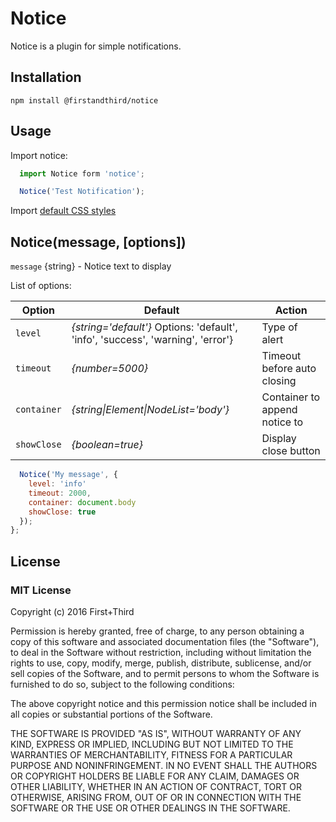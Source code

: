 # Notice

Notice is a plugin for simple notifications.

## Installation

`npm install @firstandthird/notice`

## Usage

Import notice:

```javascript
  import Notice form 'notice';

  Notice('Test Notification');
```

Import [default CSS styles](styles.css)

## Notice(message, [options])

`message` {string} - Notice text to display

List of options:

| Option      | Default                                                                         | Action                        |
|-------------|---------------------------------------------------------------------------------|-------------------------------|
| `level`     | _{string='default'}_ Options: 'default', 'info', 'success', 'warning', 'error'} | Type of alert                 |
| `timeout`   | _{number=5000}_                                                                 | Timeout before auto closing   |
| `container` | _{string&#124;Element&#124;NodeList='body'}_                                              | Container to append notice to |
| `showClose` | _{boolean=true}_                                                                | Display close button          |

```javascript
  Notice('My message', {
    level: 'info'
    timeout: 2000,
    container: document.body
    showClose: true
  });
};
```

## License

### MIT License

Copyright (c) 2016 First+Third

Permission is hereby granted, free of charge, to any person obtaining a copy
of this software and associated documentation files (the "Software"), to deal
in the Software without restriction, including without limitation the rights
to use, copy, modify, merge, publish, distribute, sublicense, and/or sell
copies of the Software, and to permit persons to whom the Software is
furnished to do so, subject to the following conditions:

The above copyright notice and this permission notice shall be included in all
copies or substantial portions of the Software.

THE SOFTWARE IS PROVIDED "AS IS", WITHOUT WARRANTY OF ANY KIND, EXPRESS OR
IMPLIED, INCLUDING BUT NOT LIMITED TO THE WARRANTIES OF MERCHANTABILITY,
FITNESS FOR A PARTICULAR PURPOSE AND NONINFRINGEMENT. IN NO EVENT SHALL THE
AUTHORS OR COPYRIGHT HOLDERS BE LIABLE FOR ANY CLAIM, DAMAGES OR OTHER
LIABILITY, WHETHER IN AN ACTION OF CONTRACT, TORT OR OTHERWISE, ARISING FROM,
OUT OF OR IN CONNECTION WITH THE SOFTWARE OR THE USE OR OTHER DEALINGS IN THE
SOFTWARE.
